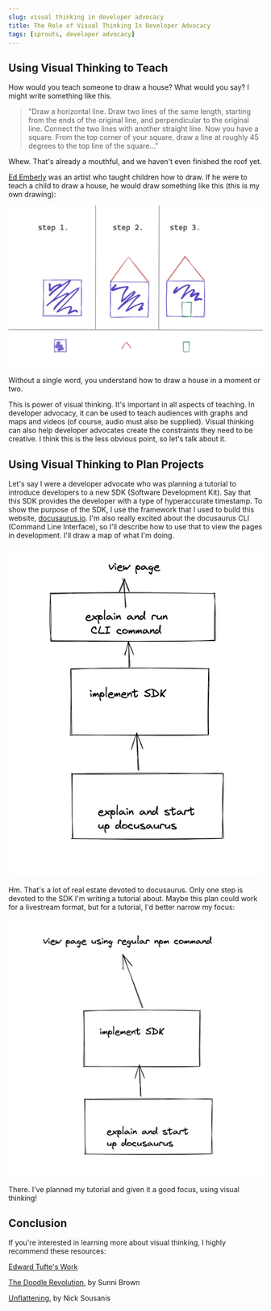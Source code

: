 ```yaml
---
slug: visual thinking in developer advocacy
title: The Role of Visual Thinking In Developer Advocacy
tags: [sprouts, developer advocacy]
---
```


## Using Visual Thinking to Teach

How would you teach someone to draw a house? What would you say? I might write something like this.

> "Draw a horizontal line. Draw two lines of the same length, starting from the ends of the original line, and perpendicular to the original line. Connect the two lines with another straight line. Now you have a square. From the top corner of your square, draw a line at roughly 45 degrees to the top line of the square..."

Whew. That's already a mouthful, and we haven't even finished the roof yet.

[Ed Emberly](https://en.wikipedia.org/wiki/Ed_Emberley) was an artist who taught children how to draw. If he were to teach a child to draw a house, he would draw something like this (this is my own drawing):

![Three slides. The first shows a square. The second shows a triangle on top of the square. The third shows a rectangle added to represent a door. There are mini version of each shape under each step.](./house.png)

Without a single word, you understand how to draw a house in a moment or two.

This is power of visual thinking. It's important in all aspects of teaching. In developer advocacy, it can be used to teach audiences with graphs and maps and videos (of course, audio must also be supplied). Visual thinking can also help developer advocates create the constraints they need to be creative. I think this is the less obvious point, so let's talk about it.

## Using Visual Thinking to Plan Projects

Let's say I were a developer advocate who was planning a tutorial to introduce developers to a new SDK (Software Development Kit). Say that this SDK provides the developer with a type of hyperaccurate timestamp. To show the purpose of the SDK, I use the framework that I used to build this website, [docusaurus.io](https://docusaurus.io/). I'm also really excited about the docusaurus CLI (Command Line Interface), so I'll describe how to use that to view the pages in development. I'll draw a map of what I'm doing.

![Three stacked blocks representing steps, only one with SDK mentioned](./map1.png)

Hm. That's a lot of real estate devoted to docusaurus. Only one step is devoted to the SDK I'm writing a tutorial about. Maybe this plan could work for a livestream format, but for a tutorial, I'd better narrow my focus:

![Two stacked blocks representing steps, one with SDK mentioned](./map2.png)

There. I've planned my tutorial and given it a good focus, using visual thinking!

## Conclusion

If you're interested in learning more about visual thinking, I highly recommend these resources:

[Edward Tufte's Work](https://www.edwardtufte.com/tufte/)

[The Doodle Revolution](http://doodlerevolution.com/), by Sunni Brown

[Unflattening](https://www.hup.harvard.edu/catalog.php?isbn=9780674744431), by Nick Sousanis
